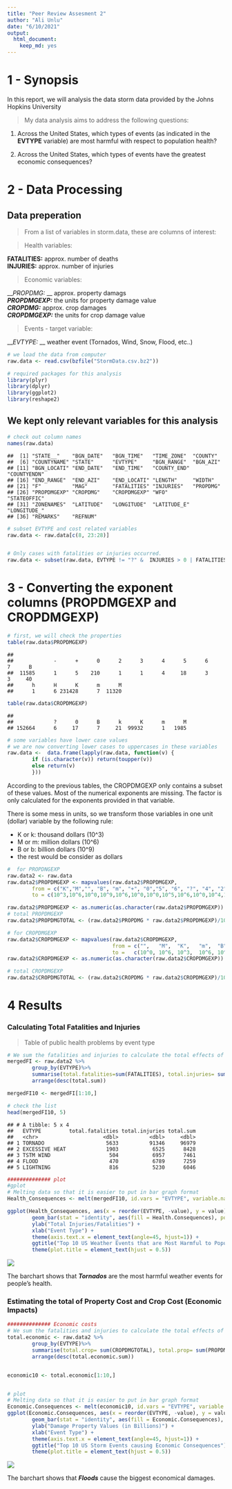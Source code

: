 ```yaml
---
title: "Peer Review Assesment 2"
author: "Ali Unlu"
date: "6/10/2021"
output: 
  html_document: 
    keep_md: yes
---
```

# 1 - Synopsis

In this report, we will analysis the data storm data provided by the Johns Hopkins University    

> My data analysis aims to address the following questions:  

1. Across the United States, which types of events (as indicated in the __EVTYPE__ variable) are most harmful with respect to population health?  

2. Across the United States, which types of events have the greatest economic consequences?

# 2 - Data Processing

## Data preperation 

> From a list of variables in storm.data, these are columns of interest:

> Health variables:  

__FATALITIES:__ approx. number of deaths  
__INJURIES:__ approx. number of injuries  

> Economic variables:

__*PROPDMG:* __ approx. property damags  
__*PROPDMGEXP:*__ the units for property damage value  
__*CROPDMG:*__ approx. crop damages  
__*CROPDMGEXP:*__ the units for crop damage value  

> Events - target variable:  

__*EVTYPE:* __ weather event (Tornados, Wind, Snow, Flood, etc..)


```r
# we load the data from computer
raw.data <- read.csv(bzfile("StormData.csv.bz2"))

# required packages for this analysis 
library(plyr)
library(dplyr)
library(ggplot2)
library(reshape2)
```

## We kept only relevant variables for this analysis 



```r
# check out column names
names(raw.data)
```

```
##  [1] "STATE__"    "BGN_DATE"   "BGN_TIME"   "TIME_ZONE"  "COUNTY"    
##  [6] "COUNTYNAME" "STATE"      "EVTYPE"     "BGN_RANGE"  "BGN_AZI"   
## [11] "BGN_LOCATI" "END_DATE"   "END_TIME"   "COUNTY_END" "COUNTYENDN"
## [16] "END_RANGE"  "END_AZI"    "END_LOCATI" "LENGTH"     "WIDTH"     
## [21] "F"          "MAG"        "FATALITIES" "INJURIES"   "PROPDMG"   
## [26] "PROPDMGEXP" "CROPDMG"    "CROPDMGEXP" "WFO"        "STATEOFFIC"
## [31] "ZONENAMES"  "LATITUDE"   "LONGITUDE"  "LATITUDE_E" "LONGITUDE_"
## [36] "REMARKS"    "REFNUM"
```

```r
# subset EVTYPE and cost related variables
raw.data <- raw.data[c(8, 23:28)]


# Only cases with fatalities or injuries occurred. 
raw.data <- subset(raw.data, EVTYPE != "?" &  INJURIES > 0 | FATALITIES > 0 | PROPDMG > 0 | CROPDMG > 0)
```

# 3 - Converting the exponent columns (PROPDMGEXP and CROPDMGEXP)




```r
# first, we will check the properties
table(raw.data$PROPDMGEXP)
```

```
## 
##             -      +      0      2      3      4      5      6      7      B 
##  11585      1      5    210      1      1      4     18      3      3     40 
##      h      H      K      m      M 
##      1      6 231428      7  11320
```

```r
table(raw.data$CROPDMGEXP)
```

```
## 
##             ?      0      B      k      K      m      M 
## 152664      6     17      7     21  99932      1   1985
```

```r
# some variables have lower case values
# we are now converting lower cases to uppercases in these variables
raw.data <-  data.frame(lapply(raw.data, function(v) {
        if (is.character(v)) return(toupper(v))
        else return(v)
        }))
```

According to the previous tables, the CROPDMGEXP only contains a subset of these values. Most of the numerical exponents are missing. The factor is only calculated for the exponents provided in that variable.  

There is some mess in units, so we transform those variables in one unit (dollar) variable by the following rule:  
+ K or k: thousand dollars (10^3)  
+ M or m: million dollars (10^6)  
+ B or b: billion dollars (10^9)  
+ the rest would be consider as dollars  


```r
#  for PROPDNGEXP
raw.data2 <- raw.data
raw.data2$PROPDMGEXP <- mapvalues(raw.data2$PROPDMGEXP, 
        from = c("K","M","", "B", "m", "+", "0","5", "6", "?", "4", "2", "3", "h", "7","H", "-","1", "8"), 
        to = c(10^3,10^6,10^0,10^9,10^6,10^0,10^0,10^5,10^6,10^0,10^4,10^2,10^3,10^2,10^7,10^2,10^0,10^1,10^8))

raw.data2$PROPDMGEXP <- as.numeric(as.character(raw.data2$PROPDMGEXP))
# total PROPDMGEXP
raw.data2$PROPDMGTOTAL <- (raw.data2$PROPDMG * raw.data2$PROPDMGEXP)/1000000000

# for CROPDMGEXP
raw.data2$CROPDMGEXP <- mapvalues(raw.data2$CROPDMGEXP,
                                  from = c("",   "M",  "K",   "m",  "B",  "?",    "0",     "k",   "2"), 
                                  to =   c(10^0, 10^6, 10^3,  10^6, 10^9,  10^0,   10^0,   10^3,  10^2))
raw.data2$CROPDMGEXP <- as.numeric(as.character(raw.data2$CROPDMGEXP))

# total CROPDMGEXP
raw.data2$CROPDMGTOTAL <- (raw.data2$CROPDMG * raw.data2$CROPDMGEXP)/1000000000
```

# 4 Results 
### Calculating Total Fatalities and Injuries

> Table of public health problems by event type




```r
# We sum the fatalities and injuries to calculate the total effects of events on public health
mergedFI <- raw.data2 %>%
        group_by(EVTYPE)%>%
        summarise(total.fatalities=sum(FATALITIES), total.injuries= sum(INJURIES), total.sum= total.fatalities + total.injuries) %>%
        arrange(desc(total.sum))

mergedFI10 <- mergedFI[1:10,]

# check the list
head(mergedFI10, 5)
```

```
## # A tibble: 5 x 4
##   EVTYPE         total.fatalities total.injuries total.sum
##   <chr>                     <dbl>          <dbl>     <dbl>
## 1 TORNADO                    5633          91346     96979
## 2 EXCESSIVE HEAT             1903           6525      8428
## 3 TSTM WIND                   504           6957      7461
## 4 FLOOD                       470           6789      7259
## 5 LIGHTNING                   816           5230      6046
```

```r
############## plot
#gplot
# Melting data so that it is easier to put in bar graph format
Health_Consequences <- melt(mergedFI10, id.vars = "EVTYPE", variable.name = "Health.Consequences")

ggplot(Health_Consequences, aes(x = reorder(EVTYPE, -value), y = value)) + 
        geom_bar(stat = "identity", aes(fill = Health.Consequences), position = "dodge") + 
        ylab("Total Injuries/Fatalities") + 
        xlab("Event Type") + 
        theme(axis.text.x = element_text(angle=45, hjust=1)) + 
        ggtitle("Top 10 US Weather Events that are Most Harmful to Population") + 
        theme(plot.title = element_text(hjust = 0.5))
```

![](assignment-2_files/figure-html/unnamed-chunk-5-1.png)<!-- -->

The barchart shows that __*Tornados*__ are the most harmful weather events for people’s health.


### Estimating the total of Property Cost and Crop Cost (Economic Impacts)


```r
############## Economic costs
# We sum the fatalities and injuries to calculate the total effects of events on public health
total.economic <- raw.data2 %>%
        group_by(EVTYPE)%>%
        summarise(total.crop= sum(CROPDMGTOTAL), total.prop= sum(PROPDMGTOTAL), total.economic.sum= total.crop + total.prop) %>%
        arrange(desc(total.economic.sum))


economic10 <- total.economic[1:10,]


# plot
# Melting data so that it is easier to put in bar graph format
Economic.Consequences <- melt(economic10, id.vars = "EVTYPE", variable.name = "Economic.Consequences")
ggplot(Economic.Consequences, aes(x = reorder(EVTYPE, -value), y = value)) +
        geom_bar(stat = "identity", aes(fill = Economic.Consequences), position = "dodge") + 
        ylab("Damage Property Values (in Billions)") + 
        xlab("Event Type") + 
        theme(axis.text.x = element_text(angle=45, hjust=1)) + 
        ggtitle("Top 10 US Storm Events causing Economic Consequences") + 
        theme(plot.title = element_text(hjust = 0.5))
```

![](assignment-2_files/figure-html/unnamed-chunk-6-1.png)<!-- -->

The barchart shows that __*Floods*__ cause the biggest economical damages.







